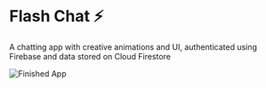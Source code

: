 


# Flash Chat ⚡️

A chatting app with creative animations and UI, authenticated using Firebase and data stored on Cloud Firestore

![Finished App](https://github.com/londonappbrewery/Images/blob/master/flash_chat_flutter_demo.gif)


